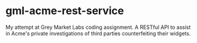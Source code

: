 # gml-acme-rest-service
 My attempt at Grey Market Labs coding assignment. A RESTful API to assist in Acme's private investigations of third parties counterfeiting their widgets.

